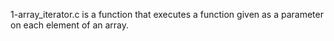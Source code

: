 1-array_iterator.c is a function that executes a function given as a parameter on each element of an array.
